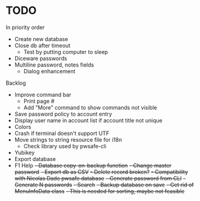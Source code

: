 # TODO
In priority order
- Create new database
- Close db after timeout
  - Test by putting computer to sleep
- Diceware passwords
- Multiline password, notes fields
  - Dialog enhancement

Backlog
- Improve command bar
  - Print page #
  - Add "More" command to show commands not visible
- Save password policy to account entry
- Display user name in account list if account title not unique
- Colors
- Crash if terminal doesn't support UTF
- Move strings to string resource file for i18n
  - Check library used by pwsafe-cli
- Yubikey
- Export database
- F1 Help
~~- Database copy-on-backup function~~
~~- Change master password~~
~~- Export db as CSV~~
~~- Delete record broken?~~
~~- Compatibility with Nicolas Dade pwsafe database~~
~~- Generate password from CLI~~
  ~~- Generate N passwords~~
~~- Search~~
~~- Backup database on save~~
~~- Get rid of MenuInfoData class~~
  ~~- This is needed for sorting, maybe not feasible~~
